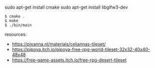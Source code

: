 
sudo apt-get install cmake
sudo apt-get install libglfw3-dev

```
$ cmake .
$ make
$ ./bin/main
```

resources:
- https://pixanna.nl/materials/celiannas-tileset/
- https://pipoya.itch.io/pipoya-free-rpg-world-tileset-32x32-40x40-48x48
- https://free-game-assets.itch.io/free-rpg-desert-tileset
